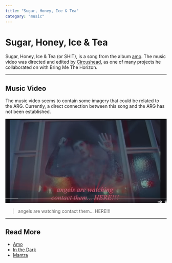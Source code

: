 ```yaml
---
title: "Sugar, Honey, Ice & Tea"
category: "music"
---
```

# Sugar, Honey, Ice & Tea

Sugar, Honey, Ice & Tea (or SHIT), is a song from the album [amo](./amo). The music video was 
directed and edited by [Circushead](https://circushead.co/pages/bring-me-the-horizon-sugar-honey-ice-tea), 
as one of many projects he collaborated on with Bring Me The Horizon.

***

## Music Video

The music video seems to contain some imagery that could be related to the ARG. 
Currently, a direct connection between this song and the ARG has not been established.

![Screenshot of the music video](../../Resources/music/amo/shit1.png)

> angels are watching
> contact them... HERE!!!

***

## Read More

- [Amo](./amo)
- [In the Dark](./amo-in-the-dark)
- [Mantra](./amo-mantra)
